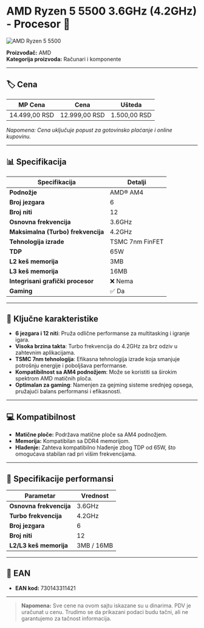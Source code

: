 # AMD Ryzen 5 5500 3.6GHz (4.2GHz) - Procesor 🚀

![AMD Ryzen 5 5500](link_do_slike.jpg) <!-- Dodaj sliku proizvoda ovde ako je dostupna -->

**Proizvođač:** AMD  
**Kategorija proizvoda:** Računari i komponente  

---

## 🏷️ Cena

| MP Cena        | Cena          | Ušteda       |
|----------------|---------------|--------------|
| 14.499,00 RSD  | 12.999,00 RSD | 1.500,00 RSD |

*Napomena: Cena uključuje popust za gotovinsko plaćanje i online kupovinu.*

---

## 📊 Specifikacija

| Specifikacija                       | Detalji                       |
|-------------------------------------|-------------------------------|
| **Podnožje**                        | AMD® AM4                      |
| **Broj jezgara**                    | 6                             |
| **Broj niti**                       | 12                            |
| **Osnovna frekvencija**             | 3.6GHz                        |
| **Maksimalna (Turbo) frekvencija**  | 4.2GHz                        |
| **Tehnologija izrade**              | TSMC 7nm FinFET               |
| **TDP**                             | 65W                           |
| **L2 keš memorija**                 | 3MB                           |
| **L3 keš memorija**                 | 16MB                          |
| **Integrisani grafički procesor**   | ❌ Nema                       |
| **Gaming**                          | ✅ Da                         |

---

## 🌟 Ključne karakteristike

- **6 jezgara i 12 niti**: Pruža odlične performanse za multitasking i igranje igara.
- **Visoka brzina takta**: Turbo frekvencija do 4.2GHz za brz odziv u zahtevnim aplikacijama.
- **TSMC 7nm tehnologija**: Efikasna tehnologija izrade koja smanjuje potrošnju energije i poboljšava performanse.
- **Kompatibilnost sa AM4 podnožjem**: Može se koristiti sa širokim spektrom AMD matičnih ploča.
- **Optimalan za gaming**: Namenjen za gejming sisteme srednjeg opsega, pružajući balans performansi i efikasnosti.

---

## 💻 Kompatibilnost

- **Matične ploče:** Podržava matične ploče sa AM4 podnožjem.
- **Memorija:** Kompatibilan sa DDR4 memorijom.
- **Hlađenje:** Zahteva kompatibilno hlađenje zbog TDP od 65W, što omogućava stabilan rad pri višim frekvencijama.

---

## 🔧 Specifikacije performansi

| Parametar              | Vrednost          |
|------------------------|-------------------|
| **Osnovna frekvencija**| 3.6GHz            |
| **Turbo frekvencija**  | 4.2GHz            |
| **Broj jezgara**       | 6                 |
| **Broj niti**          | 12                |
| **L2/L3 keš memorija** | 3MB / 16MB        |

---

## 📜 EAN

- **EAN kod:** 730143311421

---

> **Napomena:** Sve cene na ovom sajtu iskazane su u dinarima. PDV je uračunat u cenu. Trudimo se da prikazani podaci budu tačni, ali ne garantujemo za tačnost informacija.

